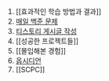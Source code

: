 1. [[효과적인 학습 방법과 결과]] 
2. [매일 백준 문제](https://www.acmicpc.net/user/eowns1111)
3. [티스토리 게시글 작성](https://dnd0707.tistory.com/)
4. [[성공한 프로젝트들]]
5. [[몰입해본 경험]]
6. [옵시디언](https://dj2ndbrain.netlify.app/javascript)
7. [[SCPC]]
